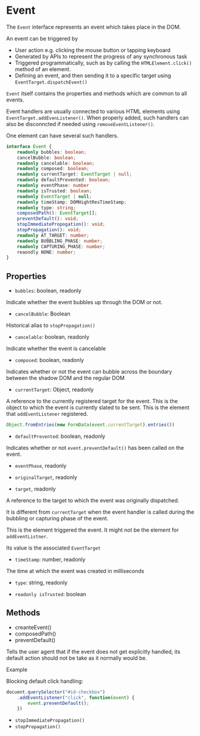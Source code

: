 # Event

The `Event` interface represents an event which takes place in the DOM.

An event can be triggered by

* User action e.g. clicking the mouse button or tapping keyboard
* Generated by APIs to represent the progress of any synchronous task
* Triggered programmatically, such as by calling the `HTMLElement.click()` method of an element.
* Defining an event, and then sending it to a specific target using `EventTarget.dispatchEvent()`

`Event` itself contains the properties and methods which are common to all events.

Event handlers are usually connected to various HTML elements using `EventTarget.addEvenListener()`. When properly added, such handlers can also be disconncted if needed using `removeEventListener()`.

One element can have several such handlers.

```ts
interface Event {
    readonly bubbles: boolean;
    cancelBubble: boolean;
    readonly cancelable: boolean;
    readonly composed: boolean;
    readonly currentTarget: EventTarget | null;
    readonly defaultPrevented: boolean;
    readonly eventPhase: number
    readonly isTrusted: boolean;
    readonly EventTarget | null;
    readonly timeStamp: DOMHightResTimeStamp;
    readonly type: string;
    composedPath(): EventTarget[];
    preventDefault(): void;
    stopImmediatePropogation(): void;
    stopPropagation(): void;
    readonly AT_TARGET: number;
    readonly BUBBLING_PHASE: number;
    readonly CAPTURING_PHASE: number;
    reaondly NONE: number;
}
```

## Properties

* `bubbles`: boolean, readonly

Indicate whether the event bubbles up through the DOM or not.

* `cancelBubble`: Boolean

Historical alias to `stopPropagation()`

* `cancelable`: boolean, readonly

Indicate whether the event is cancelable

* `composed`: boolean, readonly

Indicates whether or not the event can bubble across the boundary between the shadow DOM and the regular DOM

* `currentTarget`: Object, readonly

A reference to the currently registered target for the event. This is the object to which the event is currently slated to be sent. This is the element that `addEventListener` registered.

```js
Object.fromEntries(new FormData(event.currentTarget).entries())
```

* `defaultPrevented`: boolean, readonly

Indicates whether or not `event.preventDefault()` has been called on the event.

* `eventPhase`, readonly

* `originalTarget`, readonly

* `target`, readonly

A reference to the target to which the event was originally dispatched.

It is different from `currentTarget` when the event handler is called during the bubbling or capturing phase of the event.

This is the element triggered the event. It might not be the element for `addEventListner`.

Its value is the associated `EventTarget`

* `timeStamp`: number, readonly

The time at which the event was created in milliseconds

* `type`: string, readonly

* `readonly isTrusted`: boolean

## Methods

* creanteEvent()
* composedPath()
* preventDefault()

Tells the user agent that if the event does not get explicitly handled, its default action should not be take as it normally would be.

Example

Blocking default click handling:

```js
docuent.querySelector("#id-checkbox")
    .addEventListener("click", function(event) {
        event.preventDefault();
    })
```

* `stopImmediatePropagation()`
* `stopPropagation()`
